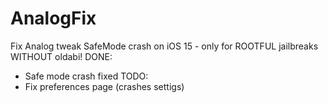 # AnalogFix
Fix Analog tweak SafeMode crash on iOS 15 - only for ROOTFUL jailbreaks WITHOUT oldabi!
DONE:
- Safe mode crash fixed
TODO:
- Fix preferences page (crashes settigs)